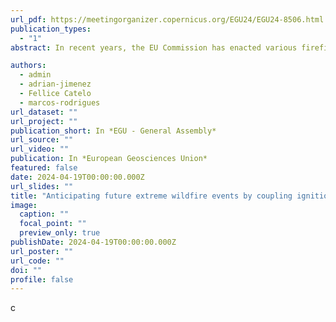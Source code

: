 ```yaml
---
url_pdf: https://meetingorganizer.copernicus.org/EGU24/EGU24-8506.html
publication_types:
  - "1"
abstract: In recent years, the EU Commission has enacted various firefighting policies to combat and diminish the adverse effects of wildfires. The Mediterranean area has experienced an observable extension of its wildfire season, coupled with rapid shifts in fire-weather dynamics, resulting in exceptionally severe wildfire occurrences. As of 2022, the EU has recorded an approximate total burned area of 792,902 hectares, with forests accounting for 66% of this figure (Rodrigues et al., 2023). The main objective of this study is to anticipate extreme wildfire conditions by providing a synthetic product depicting the chances of a fire event starting and escaping containment. To do so, we combined empirical models of ignition likelihood and effectiveness of the initial attack stage. We employed machine learning techniques to calibrate binary regression models using historical wildfire ignition data and geospatial layer depicting the main drivers of ignition and containment, namely accessibility, human pressure on wildlands, fuel moisture and availability. We illustrate our approach along the Mediterranean coastal region of Spain. Our approach enables us to predict wildfire contention capacity under diverse population growth and climate warming scenarios. This strategy aims to improve disaster risk reduction by pointing wildfire management zones and prioritizing intervention in high-risk areas. Results indicate a high predictive ability to model human-caused wildfire ignition (AUC>0.80) but a modest capability to capture the containment capability (AUC≈0.70). Accessibility by road largely controls the spatial pattern of ignition and containment, with dead fuel moisture content modulating the temporal pattern of probability. We further illustrate the approach by providing insights into future SSP (Shared Socieconomic Pathways) scenarios by synthesizing both products into comprehensive management zones (Rodrigues et al., 2022).

authors:
  - admin
  - adrian-jimenez
  - Fellice Catelo
  - marcos-rodrigues
url_dataset: ""
url_project: ""
publication_short: In *EGU - General Assembly*
url_source: ""
url_video: ""
publication: In *European Geosciences Union*
featured: false
date: 2024-04-19T00:00:00.000Z
url_slides: ""
title: "Anticipating future extreme wildfire events by coupling ignition and success of initial attack models"
image:
  caption: ""
  focal_point: ""
  preview_only: true
publishDate: 2024-04-19T00:00:00.000Z
url_poster: ""
url_code: ""
doi: ""
profile: false
---
```


 c
